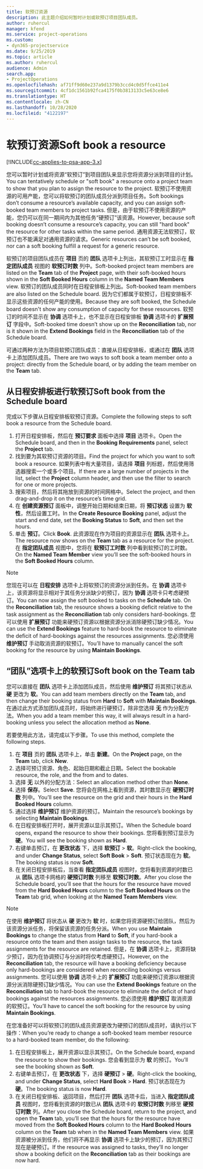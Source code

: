 ```yaml
---
title: 软预订资源
description: 此主题介绍如何暂时计划或软预订项目团队成员。
author: ruhercul
manager: kfend
ms.service: project-operations
ms.custom:
- dyn365-projectservice
ms.date: 9/25/2019
ms.topic: article
ms.author: ruhercul
audience: Admin
search.app:
- ProjectOperations
ms.openlocfilehash: af71ff9d60e237a9d1379b3ccd4c0d5ffce411e4
ms.sourcegitcommit: 4cf1dc1561b92fca4175f0b3813133c5e63ce8e6
ms.translationtype: HT
ms.contentlocale: zh-CN
ms.lasthandoff: 10/28/2020
ms.locfileid: "4122197"
---
```

# <a name="soft-book-a-resource"></a><span data-ttu-id="7d40b-103">软预订资源</span><span class="sxs-lookup"><span data-stu-id="7d40b-103">Soft book a resource</span></span>

[!INCLUDE[cc-applies-to-psa-app-3.x](../includes/cc-applies-to-psa-app-3x.md)]

<span data-ttu-id="7d40b-104">您可以暂时计划或将资源“软预订”到项目团队来显示您将资源分派到项目的计划。</span><span class="sxs-lookup"><span data-stu-id="7d40b-104">You can tentatively schedule or "soft book" a resource onto a project team to show that you plan to assign the resource to the project.</span></span> <span data-ttu-id="7d40b-105">软预订不使用资源的可用产能，您可以将软预订的团队成员分派到项目任务。</span><span class="sxs-lookup"><span data-stu-id="7d40b-105">Soft bookings don’t consume a resource’s available capacity, and you can assign soft-booked team members to project tasks.</span></span> <span data-ttu-id="7d40b-106">但是，由于软预订不使用资源的产能，您仍可以在同一期间内为其他任务“硬预订”该资源。</span><span class="sxs-lookup"><span data-stu-id="7d40b-106">However, because soft booking doesn’t consume a resource’s capacity, you can still "hard book" the resource for other tasks within the same period.</span></span> <span data-ttu-id="7d40b-107">通用资源无法软预订，软预订也不能满足对通用资源的请求。</span><span class="sxs-lookup"><span data-stu-id="7d40b-107">Generic resources can’t be soft booked, nor can a soft booking fulfill a request for a generic resource.</span></span>

<span data-ttu-id="7d40b-108">软预订的项目团队成员在 **项目** 页的 **团队** 选项卡上列出，其软预订工时显示在 **指定团队成员** 视图的 **软预订时数** 列中。</span><span class="sxs-lookup"><span data-stu-id="7d40b-108">Soft-booked project team members are listed on the **Team** tab of the **Project** page, with their soft-booked hours shown in the **Soft Booked Hours** column in the **Named Team Members** view.</span></span> <span data-ttu-id="7d40b-109">软预订的团队成员同时在日程安排板上列出。</span><span class="sxs-lookup"><span data-stu-id="7d40b-109">Soft-booked team members are also listed on the Schedule board.</span></span> <span data-ttu-id="7d40b-110">因为它们都属于软预订，日程安排板不显示这些资源的任何产能的使用。</span><span class="sxs-lookup"><span data-stu-id="7d40b-110">Because they are soft booked, the Schedule board doesn't show any consumption of capacity for these resources.</span></span> <span data-ttu-id="7d40b-111">软预订的时间不显示在 **协调** 选项卡上，也不显示在日程安排板 **协调** 选项卡的 **扩展预订** 字段中。</span><span class="sxs-lookup"><span data-stu-id="7d40b-111">Soft-booked time doesn’t show up on the **Reconciliation** tab, nor is it shown in the **Extend Bookings** field in the **Reconciliation** tab of the Schedule board.</span></span> 

<span data-ttu-id="7d40b-112">可通过两种方法为项目软预订团队成员：直接从日程安排板，或通过在 **团队** 选项卡上添加团队成员。</span><span class="sxs-lookup"><span data-stu-id="7d40b-112">There are two ways to soft book a team member onto a project: directly from the Schedule board, or by adding the team member on the **Team** tab.</span></span> 

## <a name="soft-book-from-the-schedule-board"></a><span data-ttu-id="7d40b-113">从日程安排板进行软预订</span><span class="sxs-lookup"><span data-stu-id="7d40b-113">Soft book from the Schedule board</span></span>
<span data-ttu-id="7d40b-114">完成以下步骤从日程安排板软预订资源。</span><span class="sxs-lookup"><span data-stu-id="7d40b-114">Complete the following steps to soft book a resource from the Schedule board.</span></span> 

1. <span data-ttu-id="7d40b-115">打开日程安排板，然后在 **预订要求** 面板中选择 **项目** 选项卡。</span><span class="sxs-lookup"><span data-stu-id="7d40b-115">Open the Schedule board, and then in the **Booking Requirements** panel, select the **Project** tab.</span></span>
2. <span data-ttu-id="7d40b-116">找到要为其软预订资源的项目。</span><span class="sxs-lookup"><span data-stu-id="7d40b-116">Find the project for which you want to soft book a resource.</span></span> <span data-ttu-id="7d40b-117">如果列表中有大量项目，请选择 **项目** 列标题，然后使用筛选器搜索一个或多个项目。</span><span class="sxs-lookup"><span data-stu-id="7d40b-117">If there are a large number of projects in the list, select the **Project** column header, and then use the filter to search for one or more projects.</span></span>
3. <span data-ttu-id="7d40b-118">搜索项目，然后将其拖放到资源的时间网格中。</span><span class="sxs-lookup"><span data-stu-id="7d40b-118">Select the project, and then drag-and-drop it on the resource’s time grid.</span></span>
5. <span data-ttu-id="7d40b-119">在 **创建资源预订** 面板中，调整开始日期和结束日期，将 **预订状态** 设置为 **软性**，然后设置工时。</span><span class="sxs-lookup"><span data-stu-id="7d40b-119">In the **Create Resource Booking** panel, adjust the start and end date, set the **Booking Status** to **Soft**, and then set the hours.</span></span> 
6. <span data-ttu-id="7d40b-120">单击 **预订**。</span><span class="sxs-lookup"><span data-stu-id="7d40b-120">Click **Book**.</span></span> <span data-ttu-id="7d40b-121">此资源现在作为项目的资源显示在 **团队** 选项卡上。</span><span class="sxs-lookup"><span data-stu-id="7d40b-121">The resource now shows on the **Team** tab as a resource for the project.</span></span> <span data-ttu-id="7d40b-122">在 **指定团队成员** 视图中，您将在 **软预订工时数** 列中看到软预订的工时数。</span><span class="sxs-lookup"><span data-stu-id="7d40b-122">On the **Named Team Member** view you’ll see the soft-booked hours in the **Soft Booked Hours** column.</span></span>

> [!NOTE]
> <span data-ttu-id="7d40b-123">您现在可以在 **日程安排** 选项卡上将软预订的资源分派到任务。在 **协调** 选项卡上，该资源将显示相对于其任务分派缺少的预订，因为 **协调** 选项卡只考虑硬预订。</span><span class="sxs-lookup"><span data-stu-id="7d40b-123">You can now assign the soft booked to tasks on the **Schedule** tab. On the **Reconciliation** tab, the resource shows a booking deficit relative to the task assignment as the **Reconciliation** tab only considers hard-bookings.</span></span> <span data-ttu-id="7d40b-124">您可以使用 **扩展预订** 功能来硬预订资源以根据资源分派消除硬预订缺少情况。</span><span class="sxs-lookup"><span data-stu-id="7d40b-124">You can use the **Extend Bookings** feature to hard-book the resource to eliminate the deficit of hard-bookings against the resources assignments.</span></span> <span data-ttu-id="7d40b-125">您必须使用 **维护预订** 手动取消资源的软预订。</span><span class="sxs-lookup"><span data-stu-id="7d40b-125">You’ll have to manually cancel the soft booking for the resource by using **Maintain Bookings**.</span></span>

## <a name="soft-book-on-the-team-tab"></a><span data-ttu-id="7d40b-126">“团队”选项卡上的软预订</span><span class="sxs-lookup"><span data-stu-id="7d40b-126">Soft book on the Team tab</span></span>

<span data-ttu-id="7d40b-127">您可以直接在 **团队** 选项卡上添加团队成员，然后使用 **维护预订** 将其预订状态从 **硬** 更改为 **软**。</span><span class="sxs-lookup"><span data-stu-id="7d40b-127">You can add team members directly on the **Team** tab, and then change their booking status from **Hard** to **Soft** with **Maintain Bookings**.</span></span> <span data-ttu-id="7d40b-128">在通过此方式添加团队成员时，将始终进行硬预订，除非您选择 **无** 作为分配方法。</span><span class="sxs-lookup"><span data-stu-id="7d40b-128">When you add a team member this way, it will always result in a hard-booking unless you select the allocation method as **None**.</span></span>

<span data-ttu-id="7d40b-129">若要使用此方法，请完成以下步骤。</span><span class="sxs-lookup"><span data-stu-id="7d40b-129">To use this method, complete the following steps.</span></span>

1. <span data-ttu-id="7d40b-130">在 **项目** 页的 **团队** 选项卡上，单击 **新建**。</span><span class="sxs-lookup"><span data-stu-id="7d40b-130">On the **Project** page, on the **Team** tab, click **New**.</span></span>
2. <span data-ttu-id="7d40b-131">选择可预订资源、角色、起始日期和截止日期。</span><span class="sxs-lookup"><span data-stu-id="7d40b-131">Select the bookable resource, the role, and the from and to dates.</span></span>
3. <span data-ttu-id="7d40b-132">选择 **无** 以外的分配方法：</span><span class="sxs-lookup"><span data-stu-id="7d40b-132">Select an allocation method other than **None**.</span></span>
4. <span data-ttu-id="7d40b-133">选择 **保存**。</span><span class="sxs-lookup"><span data-stu-id="7d40b-133">Select **Save**.</span></span> <span data-ttu-id="7d40b-134">您将会在网格上看到资源，其时数显示在 **硬预订时数** 列中。</span><span class="sxs-lookup"><span data-stu-id="7d40b-134">You’ll see the resource on the grid and their hours in the **Hard Booked Hours** column.</span></span>
5. <span data-ttu-id="7d40b-135">通过选择 **维护预订** 维护资源的预订。</span><span class="sxs-lookup"><span data-stu-id="7d40b-135">Maintain the resource’s bookings by selecting **Maintain Bookings**.</span></span>
6. <span data-ttu-id="7d40b-136">在日程安排板打开时，展开资源以显示其预订。</span><span class="sxs-lookup"><span data-stu-id="7d40b-136">When the Schedule board opens, expand the resource to show their bookings.</span></span> <span data-ttu-id="7d40b-137">您将看到预订显示为 **硬**。</span><span class="sxs-lookup"><span data-stu-id="7d40b-137">You will see the booking shown as **Hard**.</span></span>
7. <span data-ttu-id="7d40b-138">右键单击预订，在 **更改状态** 下，选择 **软预订** \> **软**。</span><span class="sxs-lookup"><span data-stu-id="7d40b-138">Right-click the booking, and under **Change Status**, select **Soft Book** \> **Soft**.</span></span> <span data-ttu-id="7d40b-139">预订状态现在为 **软**。</span><span class="sxs-lookup"><span data-stu-id="7d40b-139">The booking status is now **Soft**.</span></span>
8. <span data-ttu-id="7d40b-140">在关闭日程安排板后，当查看 **指定团队成员** 视图时，您将看到资源的时数已从 **团队** 选项卡网格的 **硬预订时数** 列移至 **软预订时数**。</span><span class="sxs-lookup"><span data-stu-id="7d40b-140">After you close the Schedule board, you’ll see that the hours for the resource have moved from the **Hard Booked Hours** column to the **Soft Booked Hours** on the **Team** tab grid, when looking at the **Named Team Members** view.</span></span>

> [!NOTE]
> <span data-ttu-id="7d40b-141">在使用 **维护预订** 将状态从 **硬** 更改为 **软** 时，如果您将资源硬预订给团队，然后为该资源分派任务，将保留该资源的任务分派。</span><span class="sxs-lookup"><span data-stu-id="7d40b-141">When you use **Maintain Bookings** to change the status from **Hard** to **Soft**, if you hard-book a resource onto the team and then assign tasks to the resource, the task assignments for the resource are retained.</span></span> <span data-ttu-id="7d40b-142">但是，在 **协调** 选项卡上，资源将缺少预订，因为在协调预订与分派时将仅考虑硬预订。</span><span class="sxs-lookup"><span data-stu-id="7d40b-142">However, on the **Reconciliation** tab, the resource will have a booking deficiency because only hard-bookings are considered when reconciling bookings versus assignments.</span></span> <span data-ttu-id="7d40b-143">您可以使用 **协调** 选项卡上的 **扩展预订** 功能来硬预订资源以根据资源分派消除硬预订缺少情况。</span><span class="sxs-lookup"><span data-stu-id="7d40b-143">You can use the **Extend Bookings** feature on the **Reconciliation** tab to hard-book the resource to eliminate the deficit of hard bookings against the resources assignments.</span></span> <span data-ttu-id="7d40b-144">您必须使用 **维护预订** 取消资源的软预订。</span><span class="sxs-lookup"><span data-stu-id="7d40b-144">You’ll have to cancel the soft booking for the resource by using **Maintain Bookings**.</span></span>

<span data-ttu-id="7d40b-145">在您准备好可以将软预订的团队成员资源更改为硬预订的团队成员时，请执行以下操作：</span><span class="sxs-lookup"><span data-stu-id="7d40b-145">When you’re ready to change a soft-booked team member resource to a hard-booked team member, do the following:</span></span>

1. <span data-ttu-id="7d40b-146">在日程安排板上，展开资源以显示其预订。</span><span class="sxs-lookup"><span data-stu-id="7d40b-146">On the Schedule board, expand the resource to show their bookings.</span></span> <span data-ttu-id="7d40b-147">您会看到显示为 **软** 的预订。</span><span class="sxs-lookup"><span data-stu-id="7d40b-147">You’ll see the booking shown as **Soft**.</span></span>
2. <span data-ttu-id="7d40b-148">右键单击预订，在 **更改状态** 下，选择 **硬预订** \> **硬**。</span><span class="sxs-lookup"><span data-stu-id="7d40b-148">Right-click the booking, and under **Change Status**, select **Hard Book** \> **Hard**.</span></span> <span data-ttu-id="7d40b-149">预订状态现在为 **硬**。</span><span class="sxs-lookup"><span data-stu-id="7d40b-149">The booking status is now **Hard**.</span></span>
3. <span data-ttu-id="7d40b-150">在关闭日程安排板、返回项目，然后打开 **团队** 选项卡后，当进入 **指定团队成员** 视图时，您将看到资源的时数已从 **团队** 选项卡的 **软预订时数** 列移至 **硬预订时数** 列。</span><span class="sxs-lookup"><span data-stu-id="7d40b-150">After you close the Schedule board, return to the project, and open the **Team** tab, you’ll see that the hours for the resource have moved from the **Soft Booked Hours** column to the **Hard Booked Hours** column on the **Team** tab when in the **Named Team Members** view.</span></span> <span data-ttu-id="7d40b-151">如果资源被分派到任务，他们将不再显示 **协调** 选项卡上缺少的预订，因为其预订现在是硬预订。</span><span class="sxs-lookup"><span data-stu-id="7d40b-151">If the resource was assigned to tasks, they’ll no longer show a booking deficit on the **Reconciliation** tab as their bookings are now hard.</span></span>

